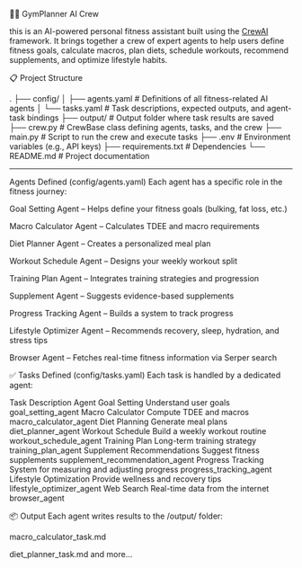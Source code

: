  🏋️‍♂️ GymPlanner AI Crew

this is an AI-powered personal fitness assistant built using the [CrewAI](https://docs.crewai.com) framework. It brings together a crew of expert agents to help users define fitness goals, calculate macros, plan diets, schedule workouts, recommend supplements, and optimize lifestyle habits.



 📋 Project Structure


.
├── config/
│   ├── agents.yaml          # Definitions of all fitness-related AI agents
│   └── tasks.yaml           # Task descriptions, expected outputs, and agent-task bindings
├── output/                  # Output folder where task results are saved
├── crew.py                  # CrewBase class defining agents, tasks, and the crew
├── main.py                  # Script to run the crew and execute tasks
├── .env                     # Environment variables (e.g., API keys)
├── requirements.txt         # Dependencies
└── README.md                # Project documentation

______________________________________________________________________________________________________________________
 Agents Defined (config/agents.yaml)
Each agent has a specific role in the fitness journey:

Goal Setting Agent – Helps define your fitness goals (bulking, fat loss, etc.)

Macro Calculator Agent – Calculates TDEE and macro requirements

Diet Planner Agent – Creates a personalized meal plan

Workout Schedule Agent – Designs your weekly workout split

Training Plan Agent – Integrates training strategies and progression

Supplement Agent – Suggests evidence-based supplements

Progress Tracking Agent – Builds a system to track progress

Lifestyle Optimizer Agent – Recommends recovery, sleep, hydration, and stress tips

Browser Agent – Fetches real-time fitness information via Serper search

✅ Tasks Defined (config/tasks.yaml)
Each task is handled by a dedicated agent:

Task	Description	Agent
Goal Setting	Understand user goals	goal_setting_agent
Macro Calculator	Compute TDEE and macros	macro_calculator_agent
Diet Planning	Generate meal plans	diet_planner_agent
Workout Schedule	Build a weekly workout routine	workout_schedule_agent
Training Plan	Long-term training strategy	training_plan_agent
Supplement Recommendations	Suggest fitness supplements	supplement_recommendation_agent
Progress Tracking	System for measuring and adjusting progress	progress_tracking_agent
Lifestyle Optimization	Provide wellness and recovery tips	lifestyle_optimizer_agent
Web Search	Real-time data from the internet	browser_agent




📦 Output
Each agent writes results to the /output/ folder:



macro_calculator_task.md

diet_planner_task.md
and more...
